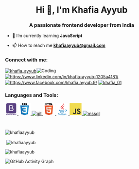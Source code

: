 <h1 align="center">Hi 👋, I'm Khafia Ayyub</h1>
<h3 align="center">A passionate frontend developer from India</h3>



- 🌱 I’m currently learning **JavaScript**

- 📫 How to reach me **khafiaayyub@gmail.com**

<h3 align="left">Connect with me:</h3>
<p align="left">
 
  <img align="right" alt="Coding" width="400" src="https://media.giphy.com/media/MM9wZTpmDdrJffgyA1/giphy.gif">
  

<a href="https://twitter.com/khafia_ayyub" target="blank"><img align="center" src="https://raw.githubusercontent.com/rahuldkjain/github-profile-readme-generator/master/src/images/icons/Social/twitter.svg" alt="khafia_ayyub" height="30" width="40" /></a>
<a href="https://linkedin.com/in/https://www.linkedin.com/in/khafia-ayyub-1205a4181/" target="blank"><img align="center" src="https://raw.githubusercontent.com/rahuldkjain/github-profile-readme-generator/master/src/images/icons/Social/linked-in-alt.svg" alt="https://www.linkedin.com/in/khafia-ayyub-1205a4181/" height="30" width="40" /></a>
<a href="https://fb.com/https://www.facebook.com/khafia.ayyub.9/" target="blank"><img align="center" src="https://raw.githubusercontent.com/rahuldkjain/github-profile-readme-generator/master/src/images/icons/Social/facebook.svg" alt="https://www.facebook.com/khafia.ayyub.9/" height="30" width="40" /></a>
<a href="https://instagram.com/khafia_01" target="blank"><img align="center" src="https://raw.githubusercontent.com/rahuldkjain/github-profile-readme-generator/master/src/images/icons/Social/instagram.svg" alt="khafia_01" height="30" width="40" /></a>
</p>

<h3 align="left">Languages and Tools:</h3>
<p align="left"> <a href="https://getbootstrap.com" target="_blank"> <img src="https://raw.githubusercontent.com/devicons/devicon/master/icons/bootstrap/bootstrap-plain-wordmark.svg" alt="bootstrap" width="40" height="40"/> </a> <a href="https://www.w3schools.com/css/" target="_blank"> <img src="https://raw.githubusercontent.com/devicons/devicon/master/icons/css3/css3-original-wordmark.svg" alt="css3" width="40" height="40"/> </a> <a href="https://git-scm.com/" target="_blank"> <img src="https://www.vectorlogo.zone/logos/git-scm/git-scm-icon.svg" alt="git" width="40" height="40"/> </a> <a href="https://www.w3.org/html/" target="_blank"> <img src="https://raw.githubusercontent.com/devicons/devicon/master/icons/html5/html5-original-wordmark.svg" alt="html5" width="40" height="40"/> </a> <a href="https://www.java.com" target="_blank"> <img src="https://raw.githubusercontent.com/devicons/devicon/master/icons/java/java-original.svg" alt="java" width="40" height="40"/> </a> <a href="https://developer.mozilla.org/en-US/docs/Web/JavaScript" target="_blank"> 
<img src="https://raw.githubusercontent.com/devicons/devicon/master/icons/javascript/javascript-original.svg" alt="javascript" width="40" height="40"/> </a> <a href="https://www.microsoft.com/en-us/sql-server" target="_blank"> <img src="https://www.svgrepo.com/show/303229/microsoft-sql-server-logo.svg" alt="mssql" width="40" height="40"/> </a> </p>
<br>
<p><img align="centre" src="https://github-readme-stats.vercel.app/api/top-langs?username=khafiaayyub&show_icons=true&locale=en&layout=compact&theme=dark" alt="khafiaayyub" /></p>
<p>&nbsp;<img align="center" src="https://github-readme-stats.vercel.app/api?username=khafiaayyub&show_icons=true&locale=en&theme=dark" alt="khafiaayyub" /></p>
<p><img align="centre" src="https://github-readme-streak-stats.herokuapp.com/?user=khafiaayyub&theme=dark" alt="khafiaayyub" /></p>

![GitHub Activity Graph](https://activity-graph.herokuapp.com/graph?username=KhafiaAyyub&theme=github&count_private=true)  
